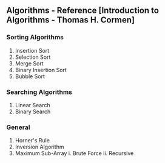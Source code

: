 ## Algorithms - Reference [Introduction to Algorithms - Thomas H. Cormen]

### Sorting Algorithms
1. Insertion Sort
2. Selection Sort
3. Merge Sort
4. Binary Insertion Sort
5. Bubble Sort

### Searching Algorithms
1. Linear Search
2. Binary Search

### General
1. Horner's Rule
2. Inversion Algorithm
3. Maximum Sub-Array 
 i. Brute Force
 ii. Recursive